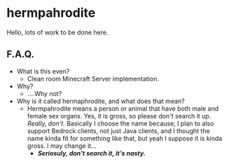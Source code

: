 hermpahrodite
=============
Hello, lots of work to be done here.

F.A.Q.
------
- What is this even?
	- Clean room Minecraft Server implementation.
- Why?
	- ....Why not?
- Why is it called hermaphrodite, and what does that mean?
	- Hermpahrodite means a person or animal  that have both male and female sex organs. Yes, it is gross, so please don't search it up. *Really, don't.* Basically I choose the name because, I plan to also support Bedrock clients, not just Java clients, and I thought the name kinda fit for something like that, but yeah I suppose it is kinda gross. I may change it...
		- ***Seriosuly, don't search it, it's nasty.***